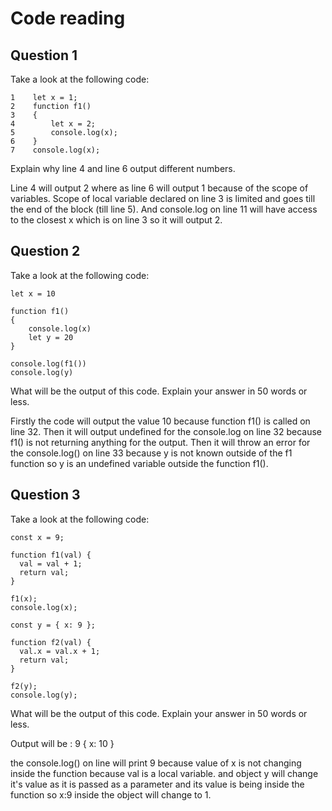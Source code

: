 # Code reading

## Question 1

Take a look at the following code:

```
1    let x = 1;
2    function f1() 
3    {
4        let x = 2;
5        console.log(x);
6    }
7    console.log(x);
```

Explain why line 4 and line 6 output different numbers.


Line 4 will output 2 where as line 6 will output 1 because of the scope of variables. Scope of local variable declared on line 3 is limited and goes till the end of the block (till line 5). And console.log on line 11 will have access to the closest x which is on line 3 so it will output 2.


## Question 2

Take a look at the following code:

```
let x = 10

function f1()
{
    console.log(x)
    let y = 20
}

console.log(f1())
console.log(y)
```

What will be the output of this code. Explain your answer in 50 words or less.


Firstly the code will output the value 10 because function f1() is called on line 32. Then it will output undefined for the console.log on line 32 because f1() is not returning anything for the output. Then it will throw an error for the console.log() on line 33 because y is not known outside of the f1 function so y is an undefined variable outside the function f1().


## Question 3

Take a look at the following code:

```
const x = 9;

function f1(val) {
  val = val + 1;
  return val;
}

f1(x);
console.log(x);

const y = { x: 9 };

function f2(val) {
  val.x = val.x + 1;
  return val;
}

f2(y);
console.log(y);
```

What will be the output of this code. Explain your answer in 50 words or less.



Output will be :
9
{ x: 10 }

the console.log() on line will print 9 because value of x is not changing inside the function because val is a local variable. and object y will change it's value as it is passed as a parameter and its  value is being inside the function so x:9 inside the object will change to 1.
